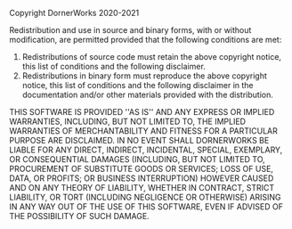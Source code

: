 Copyright DornerWorks 2020-2021

Redistribution and use in source and binary forms, with or without modification,
are permitted provided that the following conditions are met:
1.  Redistributions of source code must retain the above copyright notice, this
list of conditions and the following disclaimer.
2.  Redistributions in binary form must reproduce the above copyright notice,
this list of conditions and the following disclaimer in the documentation and/or
other materials provided with the distribution.

THIS SOFTWARE IS PROVIDED ''AS IS'' AND ANY EXPRESS OR IMPLIED WARRANTIES,
INCLUDING, BUT NOT LIMITED TO, THE IMPLIED WARRANTIES OF MERCHANTABILITY AND
FITNESS FOR A PARTICULAR PURPOSE ARE DISCLAIMED. IN NO EVENT SHALL DORNERWORKS
BE LIABLE FOR ANY DIRECT, INDIRECT, INCIDENTAL, SPECIAL, EXEMPLARY, OR
CONSEQUENTIAL DAMAGES (INCLUDING, BUT NOT LIMITED TO, PROCUREMENT OF SUBSTITUTE
GOODS OR SERVICES; LOSS OF USE, DATA, OR PROFITS; OR BUSINESS INTERRUPTION)
HOWEVER CAUSED AND ON ANY THEORY OF LIABILITY, WHETHER IN CONTRACT, STRICT
LIABILITY, OR TORT (INCLUDING NEGLIGENCE OR OTHERWISE) ARISING IN ANY WAY OUT OF
THE USE OF THIS SOFTWARE, EVEN IF ADVISED OF THE POSSIBILITY OF SUCH DAMAGE.
